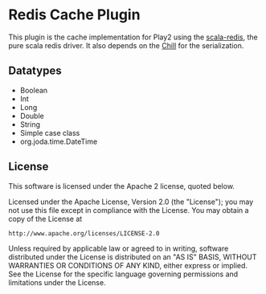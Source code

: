 # Redis Cache Plugin

This plugin is the cache implementation for Play2 using the [scala-redis](https://github.com/debasishg/scala-redis), the pure scala redis driver.
It also depends on the [Chill](https://github.com/twitter/chill) for the serialization.

## Datatypes

- Boolean
- Int
- Long
- Double
- String
- Simple case class
- org.joda.time.DateTime

## License

This software is licensed under the Apache 2 license, quoted below.

Licensed under the Apache License, Version 2.0 (the "License"); you may not
use this file except in compliance with the License. You may obtain a copy of
the License at

    http://www.apache.org/licenses/LICENSE-2.0

Unless required by applicable law or agreed to in writing, software
distributed under the License is distributed on an "AS IS" BASIS, WITHOUT
WARRANTIES OR CONDITIONS OF ANY KIND, either express or implied. See the
License for the specific language governing permissions and limitations under
the License.

